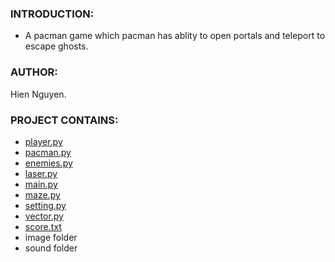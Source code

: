
### INTRODUCTION:
- A pacman game which pacman has ablity to open portals and teleport to escape ghosts.

### AUTHOR:
Hien Nguyen.

### PROJECT CONTAINS:
- [player.py](player.py)
- [pacman.py](pacman.py)
- [enemies.py](enemies.py)
- [laser.py](laser.py)
- [main.py](main.py)
- [maze.py](maze.py)
- [setting.py](setting.py)
- [vector.py](vector.py)
- [score.txt](score.txt)
- image folder
- sound folder
